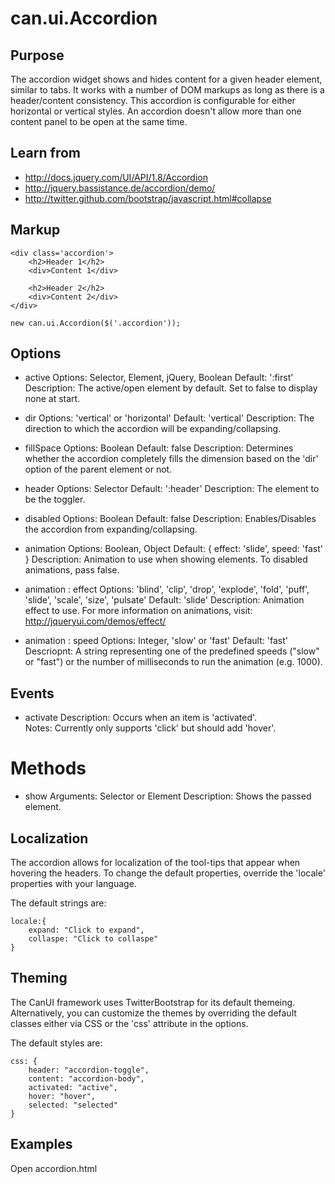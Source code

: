 # can.ui.Accordion

## Purpose

The accordion widget shows and hides content for a given header element, similar to tabs.  It works with a number of DOM markups as long as there is a header/content consistency.  This accordion is configurable for either horizontal or vertical styles.  An accordion doesn't allow more than one content panel to be open at the same time.

## Learn from

- http://docs.jquery.com/UI/API/1.8/Accordion
- http://jquery.bassistance.de/accordion/demo/
- http://twitter.github.com/bootstrap/javascript.html#collapse

## Markup

	<div class='accordion'>
		<h2>Header 1</h2>
		<div>Content 1</div>
		
		<h2>Header 2</h2>
		<div>Content 2</div>
	</div>

	new can.ui.Accordion($('.accordion'));

## Options

- active
	Options: Selector, Element, jQuery, Boolean
	Default: ':first'
	Description: The active/open element by default. Set to false to display none at start.
	
- dir
	Options: 'vertical' or 'horizontal'
	Default: 'vertical'
	Description: The direction to which the accordion will be expanding/collapsing.
	
- fillSpace
	Options: Boolean
	Default: false
	Description: Determines whether the accordion completely fills the dimension based on the 'dir' option of the parent element or not.
	
- header
	Options: Selector
	Default: ':header'
	Description: The element to be the toggler.
	
- disabled
	Options: Boolean
	Default: false
	Description: Enables/Disables the accordion from expanding/collapsing.

- animation
	Options: Boolean, Object
	Default: { effect: 'slide', speed: 'fast' }
	Description: Animation to use when showing elements.  To disabled animations, pass false.  
	
- animation : effect
	Options: 'blind', 'clip', 'drop', 'explode', 'fold', 'puff', 'slide', 'scale', 'size', 'pulsate'
	Default: 'slide'
	Description: Animation effect to use. For more information on animations, visit: http://jqueryui.com/demos/effect/ 

- animation : speed
	Options: Integer, 'slow' or 'fast'
	Default: 'fast'
	Descriopnt: A string representing one of the predefined speeds ("slow" or "fast") or the number of milliseconds to run the animation (e.g. 1000).

## Events

- activate
	Description: Occurs when an item is 'activated'.  
	Notes: Currently only supports 'click' but should add 'hover'.

# Methods

- show
	Arguments: Selector or Element
	Description: Shows the passed element.

## Localization

The accordion allows for localization of the tool-tips that appear when hovering the headers.  To change the default properties, override the 'locale' properties with your language.

The default strings are:

	locale:{
		expand: "Click to expand",
		collaspe: "Click to collaspe"
	}

## Theming

The CanUI framework uses TwitterBootstrap for its default themeing.  Alternatively, you can customize the themes by overriding the default classes either via CSS or the 'css' attribute in the options.

The default styles are:

	css: {
		header: "accordion-toggle",
		content: "accordion-body",
		activated: "active",
		hover: "hover",
		selected: "selected"
	}

## Examples

Open accordion.html